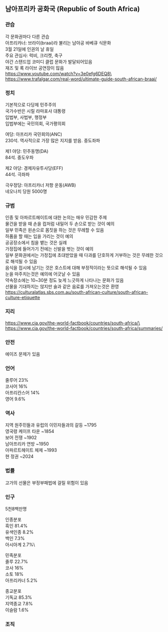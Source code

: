 ## 남아프리카 공화국 (Republic of South Africa)

### 관습
각 문화권마다 다른 관습\
아프리카너: 브라이(braai)라 불리는 남아공 바베큐 식문화\
3월 21일에 인권의 날 휴일\
주요 관심사: 럭비, 크리켓, 축구\
야간 스탠드업 코미디 클럽 문화가 발달되어있음\
재즈 및 록 라이브 공연장이 많음\
https://www.youtube.com/watch?v=3e0efg6DEQ8\
https://www.trafalgar.com/real-word/ultimate-guide-south-african-braai/

### 정치
기본적으로 다당제 민주주의\
국가수반은 시릴 라마포사 대통령\
입법부, 사법부, 행정부\
입법부에는 국민의회, 국가평의회

여당: 아프리카 국민회의(ANC)\
230석. 역사적으로 가장 많은 지지를 받음. 중도좌파

제1 야당: 민주동맹(DA)\
84석. 중도우파

제2 야당: 경제자유투사당(EFF)\
44석. 극좌파

극우정당: 아프리카너 저항 운동(AWB)\
네오나치 당원 5000명

### 규범
인종 및 아파르트헤이트에 대한 논의는 매우 민감한 주제\
물건을 받을 때 손을 컵처럼 내밀어 두 손으로 받는 것이 예의\
일부 민족은 왼손으로 몸짓을 하는 것은 무례할 수 있음\
하품을 할 때는 입을 가리는 것이 예의\
공공장소에서 침을 뱉는 것은 실례\
가정집에 들어가기 전에는 신발을 벗는 것이 예의\
일부 문화권에서는 가정집에 초대받았을 때 다과를 단호하게 거부하는 것은 무례한 것으로 해석될 수 있음\
음식을 접시에 남기는 것은 호스트에 대해 부정적이라는 뜻으로 해석될 수 있음\
눈을 마주치는것은 예의에 어긋날 수 있음\
약속장소에는 10~30분 정도 늦게 느긋하게 나타나는 문화가 있음\
선물을 기대하지는 않지만 술과 같은 음료를 가져오는것은 환영\
https://culturalatlas.sbs.com.au/south-african-culture/south-african-culture-etiquette

### 지리
https://www.cia.gov/the-world-factbook/countries/south-africa/\
https://www.cia.gov/the-world-factbook/countries/south-africa/summaries/

### 안전
에이즈 문제가 있음

### 언어
줄루어 23%\
코사어 16%\
아프리칸스어 14%\
영어 9.6%

### 역사
지역 원주민들과 유럽의 이민자들과의 갈등 ~1795\
영국령 케이프 타운 ~1854\
보어 전쟁 ~1902\
남아프리카 연방 ~1950\
아파르트헤이트 체제 ~1993\
현 정권 ~2024

### 법률
고가의 선물은 부정부패법에 걸릴 위험이 있음

### 인구
5천8백만명

인종분포\
흑인 81.4%\
유색인종 8.2%\
백인 7.3%\
아시아계 2.7%\

민족분포\
줄루 22.7%\
코사 16%\
소토 18%\
아프리카너 5.2%

종교분포\
기독교 85.3%\
지역종교 7.8%\
이슬람 1.6%

### 조직

